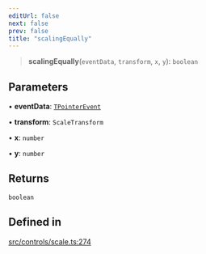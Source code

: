 ```yaml
---
editUrl: false
next: false
prev: false
title: "scalingEqually"
---
```


> **scalingEqually**(`eventData`, `transform`, `x`, `y`): `boolean`

## Parameters

• **eventData**: [`TPointerEvent`](/api/type-aliases/tpointerevent/)

• **transform**: `ScaleTransform`

• **x**: `number`

• **y**: `number`

## Returns

`boolean`

## Defined in

[src/controls/scale.ts:274](https://github.com/fabricjs/fabric.js/blob/c093e29e73123dafcfa091ff4d5e04e690bb796e/src/controls/scale.ts#L274)
